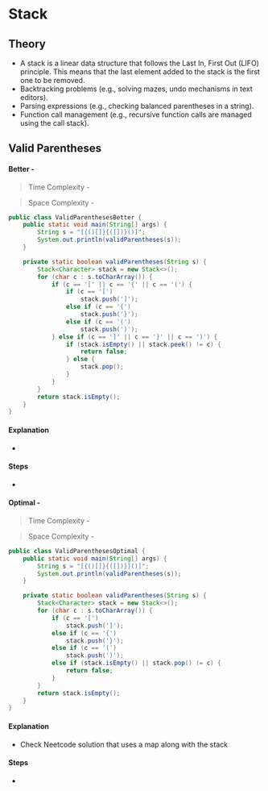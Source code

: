 # **Stack**
## **Theory**
- A stack is a linear data structure that follows the Last In, First Out (LIFO) principle. This means that the last element added to the stack is the first one to be removed.
- Backtracking problems (e.g., solving mazes, undo mechanisms in text editors).
- Parsing expressions (e.g., checking balanced parentheses in a string).
- Function call management (e.g., recursive function calls are managed using the call stack).

## **Valid Parentheses**
>
#### Better - 
>Time Complexity - 

>Space Complexity - 
```java
public class ValidParenthesesBetter {
    public static void main(String[] args) {
        String s = "[{()[]}{([])}()]";
        System.out.println(validParentheses(s));
    }

    private static boolean validParentheses(String s) {
        Stack<Character> stack = new Stack<>();
        for (char c : s.toCharArray()) {
            if (c == '[' || c == '{' || c == '(') {
                if (c == '[')
                    stack.push(']');
                else if (c == '{')
                    stack.push('}');
                else if (c == '(')
                    stack.push(')');
            } else if (c == ']' || c == '}' || c == ')') {
                if (stack.isEmpty() || stack.peek() != c) {
                    return false;
                } else {
                    stack.pop();
                }
            }
        }
        return stack.isEmpty();
    }
}
```
#### Explanation

-

#### Steps

-


#### Optimal -
>Time Complexity - 

>Space Complexity - 

```java
public class ValidParenthesesOptimal {
    public static void main(String[] args) {
        String s = "[{()[]}{([])}]()]";
        System.out.println(validParentheses(s));
    }

    private static boolean validParentheses(String s) {
        Stack<Character> stack = new Stack<>();
        for (char c : s.toCharArray()) {
            if (c == '[')
                stack.push(']');
            else if (c == '{')
                stack.push('}');
            else if (c == '(')
                stack.push(')');
            else if (stack.isEmpty() || stack.pop() != c) {
                return false;
            }
        }
        return stack.isEmpty();
    }
}
```
#### Explanation

- Check Neetcode solution that uses a map along with the stack

#### Steps

-